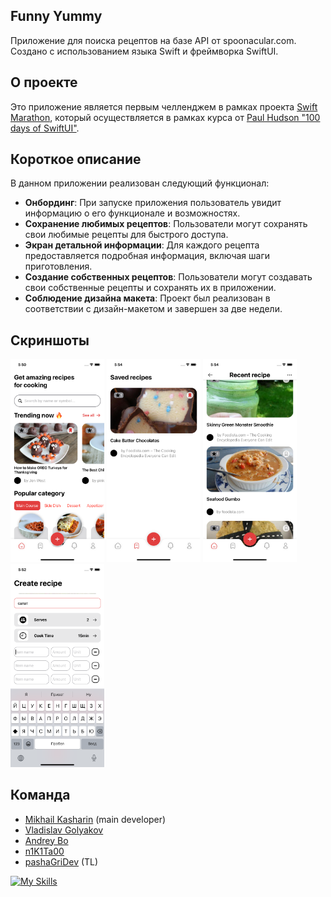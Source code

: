 ## Funny Yummy

Приложение для поиска рецептов на базе API от spoonacular.com. Создано с использованием языка Swift и фреймворка SwiftUI.

## О проекте

Это приложение является первым челленджем в рамках проекта [Swift Marathon](https://t.me/swiftmarathon), который осуществляется в рамках курса от [Paul Hudson "100 days of SwiftUI"](https://www.hackingwithswift.com/100/swiftui).

## Короткое описание

В данном приложении реализован следующий функционал:

- **Онбординг**: При запуске приложения пользователь увидит информацию о его функционале и возможностях.
- **Сохранение любимых рецептов**: Пользователи могут сохранять свои любимые рецепты для быстрого доступа.
- **Экран детальной информации**: Для каждого рецепта предоставляется подробная информация, включая шаги приготовления.
- **Создание собственных рецептов**: Пользователи могут создавать свои собственные рецепты и сохранять их в приложении.
- **Соблюдение дизайна макета**: Проект был реализован в соответствии с дизайн-макетом и завершен за две недели.

## Скриншоты

<img src="/Assets/img_1.png" width="150">&nbsp;<img src="/Assets/img_4.png" width="150">&nbsp;<img src="/Assets/img_3.png" width="150">&nbsp;<img src="/Assets/img_2.png" width="150">

## Команда

- [Mikhail Kasharin](https://github.com/KashMihdi) (main developer)
- [Vladislav Golyakov](https://github.com/dsm5e)
- [Andrey Bo](https://github.com/MrMurman)
- [n1K1Ta00](https://github.com/n1K1Ta00)
- [pashaGriDev](https://github.com/pashaGriDev) (TL)

[![My Skills](https://skillicons.dev/icons?i=swift,postman,stackoverflow,github,figma&theme=light)](https://skillicons.dev)
